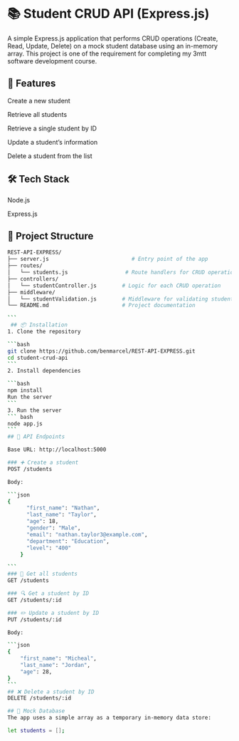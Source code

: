 # 📚 Student CRUD API (Express.js)

A simple Express.js application that performs CRUD operations (Create, Read, Update, Delete) on a mock student database using an in-memory array.
This project is one of the requirement for completing my 3mtt software development course.

## 🚀 Features

Create a new student

Retrieve all students

Retrieve a single student by ID

Update a student’s information

Delete a student from the list

## 🛠 Tech Stack

Node.js

Express.js

## 📁 Project Structure

````bash
REST-API-EXPRESS/
├── server.js                          # Entry point of the app
├── routes/
│   └── students.js                  # Route handlers for CRUD operations
├── controllers/
│   └── studentController.js        # Logic for each CRUD operation
├── middleware/
│   └── studentValidation.js        # Middleware for validating student input
└── README.md                       # Project documentation

```
 ## 📦 Installation
1. Clone the repository

```bash
git clone https://github.com/benmarcel/REST-API-EXPRESS.git
cd student-crud-api
```
2. Install dependencies

```bash
npm install
Run the server
```
3. Run the server
``` bash
node app.js
```
## 🧪 API Endpoints

Base URL: http://localhost:5000

### ➕ Create a student
POST /students

Body:

```json
{
      "first_name": "Nathan",
      "last_name": "Taylor",
      "age": 18,
      "gender": "Male",
      "email": "nathan.taylor3@example.com",
      "department": "Education",
      "level": "400"
    }

```
### 📄 Get all students
GET /students

### 🔍 Get a student by ID
GET /students/:id

### ✏️ Update a student by ID
PUT /students/:id

Body:

```json
{
    "first_name": "Micheal",
    "last_name": "Jordan",
    "age": 28,
}
```
## ❌ Delete a student by ID
DELETE /students/:id

## 🧠 Mock Database
The app uses a simple array as a temporary in-memory data store:

let students = [];

